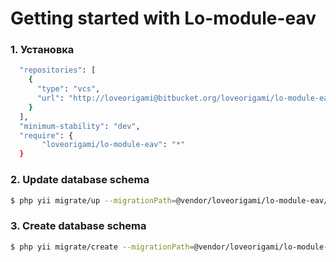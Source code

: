# Getting started with Lo-module-eav

### 1. Установка

```bash
  "repositories": [
    {
      "type": "vcs",
      "url": "http://loveorigami@bitbucket.org/loveorigami/lo-module-eav.git"
    }
  ],
  "minimum-stability": "dev",
  "require": {
       "loveorigami/lo-module-eav": "*"
  }
```

### 2. Update database schema

```bash
$ php yii migrate/up --migrationPath=@vendor/loveorigami/lo-module-eav/migrations
```

### 3. Create database schema
```bash
$ php yii migrate/create --migrationPath=@vendor/loveorigami/lo-module-eav/migrations "eav-tbl..."

```